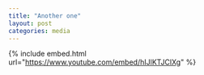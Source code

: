 ```yaml
---
title: "Another one"
layout: post
categories: media
---
```


{% include embed.html url="https://www.youtube.com/embed/hIJlKTJClXg" %}

